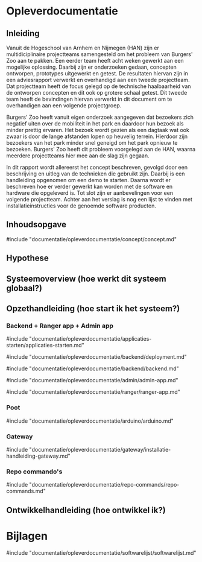 # Opleverdocumentatie

## Inleiding
Vanuit de Hogeschool van Arnhem en Nijmegen (HAN) zijn er multidiciplinaire projectteams samengesteld om het probleem van Burgers' Zoo aan te pakken. Een eerder team heeft acht weken gewerkt aan een mogelijke oplossing. Daarbij zijn er onderzoeken gedaan, concepten ontworpen, prototypes uitgewerkt en getest. De resultaten hiervan zijn in een adviesrapport verwerkt en overhandigd aan een tweede projectteam. Dat projectteam heeft de focus gelegd op de technische haalbaarheid van de ontworpen concepten en dit ook op grotere schaal getest. Dit tweede team heeft de bevindingen hiervan verwerkt in dit document om te overhandigen aan een volgende projectgroep.

Burgers' Zoo heeft vanuit eigen onderzoek aangegeven dat bezoekers zich negatief uiten over de mobiliteit in het park en daardoor hun bezoek als minder prettig ervaren. Het bezoek wordt gezien als een dagtaak wat ook zwaar is door de lange afstanden lopen op heuvelig terrein. Hierdoor zijn bezoekers van het park minder snel geneigd om het park opnieuw te bezoeken. Burgers' Zoo heeft dit probleem voorgelegd aan de HAN, waarna meerdere projectteams hier mee aan de slag zijn gegaan.

In dit rapport wordt allereerst het concept beschreven, gevolgd door een beschrijving en uitleg van de technieken die gebruikt zijn. Daarbij is een handleiding opgenomen om een demo te starten. Daarna wordt er beschreven hoe er verder gewerkt kan worden met de software en hardware die opgeleverd is. Tot slot zijn er aanbevelingen voor een volgende projectteam. Achter aan het verslag is nog een lijst te vinden met installatieinstructies voor de genoemde software producten.

## Inhoudsopgave
<!-- toc -->

#include "documentatie/opleverdocumentatie/concept/concept.md"

## Hypothese

## Systeemoverview (hoe werkt dit systeem globaal?)

## Opzethandleiding (hoe start ik het systeem?)

### Backend + Ranger app + Admin app

#include "documentatie/opleverdocumentatie/applicaties-starten/applicaties-starten.md"

#include "documentatie/opleverdocumentatie/backend/deployment.md"

#include "documentatie/opleverdocumentatie/backend/backend.md"

#include "documentatie/opleverdocumentatie/admin/admin-app.md"

#include "documentatie/opleverdocumentatie/ranger/ranger-app.md"

### Poot
#include "documentatie/opleverdocumentatie/arduino/arduino.md"

### Gateway
#include "documentatie/opleverdocumentatie/gateway/installatie-handleiding-gateway.md"

### Repo commando's
#include "documentatie/opleverdocumentatie/repo-commands/repo-commands.md"

## Ontwikkelhandleiding (hoe ontwikkel ik?)


# Bijlagen

#include "documentatie/opleverdocumentatie/softwarelijst/softwarelijst.md"

